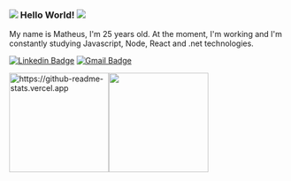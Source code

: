 ### ![](https://icongr.am/devicon/javascript-original.svg?size=16&color=currentColor)   Hello World!   ![](https://icongr.am/devicon/dot-net-original-wordmark.svg?size=16&color=currentColor)

My name is Matheus, I'm 25 years old. At the moment, I'm working and I'm constantly studying Javascript, Node, React and .net technologies.

[![Linkedin Badge](https://img.shields.io/badge/-LinkedIn-blue?style=flat-square&logo=Linkedin&logoColor=white&link=https://www.linkedin.com/in/matheus-e-57a5a7194)](https://www.linkedin.com/in/matheus-e-57a5a7194) 
[![Gmail Badge](https://img.shields.io/badge/-Gmail-gray?style=flat-square&logo=Gmail&logoColor=white&link=mailto:matheuses23@gmail.com)](mailto:matheuses23@gmail.com) 

<img height="180" src="https://github-readme-stats.vercel.app/api?username=brazucabostero&https://github-readme-stats.vercel.app/api?username=anuraghazra&count_private=true&show_icons=true&theme=react&bg_color=0d1117&icon_color=58a6ff&title_color=58a6ff&border_color=0d1117&border_radius=6" alt="https://github-readme-stats.vercel.app" /><img height="180" src="https://github-readme-stats.vercel.app/api/top-langs/?username=brazucabostero&layout=compact&theme=react&bg_color=0d1117&icon_color=58a6ff&title_color=58a6ff&border_color=0d1117&border_radius=6"/>
